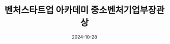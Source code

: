 ---
title: 벤처스타트업 아카데미 중소벤처기업부장관상
summary: 2024년 10월
date: 2024-10-28
type: docs
math: false

url_pdf: awards/벤처스타트업_아카데미_장관상.pdf
---